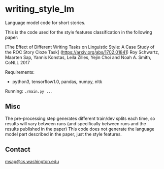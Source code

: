# writing_style_lm
Language model code for short stories.

This is the code used for the style features classification in the following paper:

[The Effect of Different Writing Tasks on Linguistic Style: A Case Study of the ROC Story Cloze Task] (https://arxiv.org/abs/1702.01841)
Roy Schwartz, Maarten Sap, Yannis Konstas, Leila Zilles, Yejin Choi and Noah A. Smith, CoNLL 2017

Requirements:
- python3, tensorflow1.0, pandas, numpy, nltk

Running:
`./main.py ...`

## Misc
The pre-processing step generates different train/dev splits each time, so results will vary between runs (and specifically between runs and the results published in the paper)
This code does not generate the language model part described in the paper, just the style features.

## Contact
msap@cs.washington.edu
